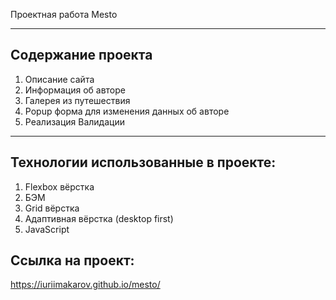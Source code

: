 Проектная работа Mesto 

------
## Содержание проекта  
1. Описание сайта  
2. Информация об авторе
3. Галерея из путешествия  
4. Popup форма для изменения данных об авторе  
5. Реализация Валидации

------  
## Технологии использованные в проекте:  
1. Flexbox вёрстка  
2. БЭМ  
3. Grid вёрстка 
4. Адаптивная вёрстка (desktop first) 
5. JavaScript

## Ссылка на проект:  
https://iuriimakarov.github.io/mesto/
